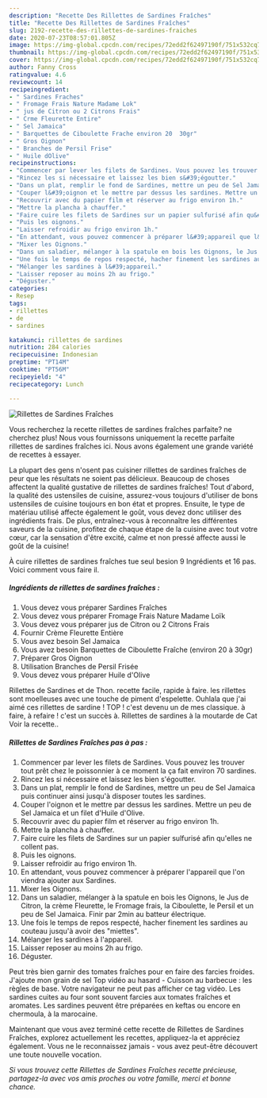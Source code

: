 ```yaml
---
description: "Recette Des Rillettes de Sardines Fraîches"
title: "Recette Des Rillettes de Sardines Fraîches"
slug: 2192-recette-des-rillettes-de-sardines-fraiches
date: 2020-07-23T08:57:01.805Z
image: https://img-global.cpcdn.com/recipes/72edd2f62497190f/751x532cq70/rillettes-de-sardines-fraiches-photo-principale-de-la-recette.jpg
thumbnail: https://img-global.cpcdn.com/recipes/72edd2f62497190f/751x532cq70/rillettes-de-sardines-fraiches-photo-principale-de-la-recette.jpg
cover: https://img-global.cpcdn.com/recipes/72edd2f62497190f/751x532cq70/rillettes-de-sardines-fraiches-photo-principale-de-la-recette.jpg
author: Fanny Cross
ratingvalue: 4.6
reviewcount: 14
recipeingredient:
- " Sardines Fraches"
- " Fromage Frais Nature Madame Lok"
- " jus de Citron ou 2 Citrons Frais"
- " Crme Fleurette Entire"
- " Sel Jamaica"
- " Barquettes de Ciboulette Frache environ 20  30gr"
- " Gros Oignon"
- " Branches de Persil Frise"
- " Huile dOlive"
recipeinstructions:
- "Commencer par lever les filets de Sardines. Vous pouvez les trouver tout prêt chez le poissonnier à ce moment la ça fait environ 70 sardines."
- "Rincez les si nécessaire et laissez les bien s&#39;égoutter."
- "Dans un plat, remplir le fond de Sardines, mettre un peu de Sel Jamaica puis continuer ainsi jusqu&#39;à disposer toutes les sardines."
- "Couper l&#39;oignon et le mettre par dessus les sardines. Mettre un peu de Sel Jamaica et un filet d&#39;Huile d&#39;Olive."
- "Recouvrir avec du papier film et réserver au frigo environ 1h."
- "Mettre la plancha à chauffer."
- "Faire cuire les filets de Sardines sur un papier sulfurisé afin qu&#39;elles ne collent pas."
- "Puis les oignons."
- "Laisser refroidir au frigo environ 1h."
- "En attendant, vous pouvez commencer à préparer l&#39;appareil que l&#39;on viendra ajouter aux Sardines."
- "Mixer les Oignons."
- "Dans un saladier, mélanger à la spatule en bois les Oignons, le Jus de Citron, la crème Fleurette, le Fromage frais, la Ciboulette, le Persil et un peu de Sel Jamaica. Finir par 2min au batteur électrique."
- "Une fois le temps de repos respecté, hacher finement les sardines au couteau jusqu&#39;à avoir des &#34;miettes&#34;."
- "Mélanger les sardines à l&#39;appareil."
- "Laisser reposer au moins 2h au frigo."
- "Déguster."
categories:
- Resep
tags:
- rillettes
- de
- sardines

katakunci: rillettes de sardines 
nutrition: 284 calories
recipecuisine: Indonesian
preptime: "PT14M"
cooktime: "PT56M"
recipeyield: "4"
recipecategory: Lunch

---
```



![Rillettes de Sardines Fraîches](https://img-global.cpcdn.com/recipes/72edd2f62497190f/751x532cq70/rillettes-de-sardines-fraiches-photo-principale-de-la-recette.jpg)

Vous recherchez la recette rillettes de sardines fraîches parfaite? ne cherchez plus! Nous vous fournissons uniquement la recette parfaite rillettes de sardines fraîches ici. Nous avons également une grande variété de recettes à essayer.

La plupart des gens n'osent pas cuisiner rillettes de sardines fraîches de peur que les résultats ne soient pas délicieux. Beaucoup de choses affectent la qualité gustative de rillettes de sardines fraîches! Tout d'abord, la qualité des ustensiles de cuisine, assurez-vous toujours d'utiliser de bons ustensiles de cuisine toujours en bon état et propres. Ensuite, le type de matériau utilisé affecte également le goût, vous devez donc utiliser des ingrédients frais. De plus, entraînez-vous à reconnaître les différentes saveurs de la cuisine, profitez de chaque étape de la cuisine avec tout votre cœur, car la sensation d'être excité, calme et non pressé affecte aussi le goût de la cuisine!

<!--inarticleads1-->

À cuire rillettes de sardines fraîches tue seul besion 9 Ingrédients et 16 pas. Voici comment vous faire il.

##### Ingrédients de rillettes de sardines fraîches :

1. Vous devez vous préparer  Sardines Fraîches
1. Vous devez vous préparer  Fromage Frais Nature Madame Loïk
1. Vous devez vous préparer  jus de Citron ou 2 Citrons Frais
1. Fournir  Crème Fleurette Entière
1. Vous avez besoin  Sel Jamaica
1. Vous avez besoin  Barquettes de Ciboulette Fraîche (environ 20 à 30gr)
1. Préparer  Gros Oignon
1. Utilisation  Branches de Persil Frisée
1. Vous devez vous préparer  Huile d&#39;Olive


Rillettes de Sardines et de Thon. recette facile, rapide à faire. les rillettes sont moelleuses avec une touche de piment d&#39;espelette. Ouhlala que j&#39;ai aimé ces rillettes de sardine ! TOP ! c&#39;est devenu un de mes classique. à faire, à refaire ! c&#39;est un succès à. Rillettes de sardines à la moutarde de Cat Voir la recette.. 

<!--inarticleads2-->

##### Rillettes de Sardines Fraîches pas à pas :

1. Commencer par lever les filets de Sardines. Vous pouvez les trouver tout prêt chez le poissonnier à ce moment la ça fait environ 70 sardines.
1. Rincez les si nécessaire et laissez les bien s&#39;égoutter.
1. Dans un plat, remplir le fond de Sardines, mettre un peu de Sel Jamaica puis continuer ainsi jusqu&#39;à disposer toutes les sardines.
1. Couper l&#39;oignon et le mettre par dessus les sardines. Mettre un peu de Sel Jamaica et un filet d&#39;Huile d&#39;Olive.
1. Recouvrir avec du papier film et réserver au frigo environ 1h.
1. Mettre la plancha à chauffer.
1. Faire cuire les filets de Sardines sur un papier sulfurisé afin qu&#39;elles ne collent pas.
1. Puis les oignons.
1. Laisser refroidir au frigo environ 1h.
1. En attendant, vous pouvez commencer à préparer l&#39;appareil que l&#39;on viendra ajouter aux Sardines.
1. Mixer les Oignons.
1. Dans un saladier, mélanger à la spatule en bois les Oignons, le Jus de Citron, la crème Fleurette, le Fromage frais, la Ciboulette, le Persil et un peu de Sel Jamaica. Finir par 2min au batteur électrique.
1. Une fois le temps de repos respecté, hacher finement les sardines au couteau jusqu&#39;à avoir des &#34;miettes&#34;.
1. Mélanger les sardines à l&#39;appareil.
1. Laisser reposer au moins 2h au frigo.
1. Déguster.


Peut très bien garnir des tomates fraîches pour en faire des farcies froides. J&#39;ajoute mon grain de sel Top vidéo au hasard - Cuisson au barbecue : les règles de base. Votre navigateur ne peut pas afficher ce tag vidéo. Les sardines cuites au four sont souvent farcies aux tomates fraîches et aromates. Les sardines peuvent être préparées en keftas ou encore en chermoula, à la marocaine. 

<!--inarticleads1-->

<p>
Maintenant que vous avez terminé cette recette de Rillettes de Sardines Fraîches, explorez actuellement les recettes, appliquez-la et appréciez également. Vous ne le reconnaissez jamais - vous avez peut-être découvert une toute nouvelle vocation.
</p>

<p>
<i>Si vous trouvez cette Rillettes de Sardines Fraîches recette précieuse, partagez-la avec vos amis proches ou votre famille, merci et bonne chance.</i>
</p>
